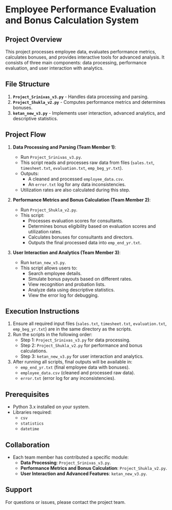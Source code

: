 
# **Employee Performance Evaluation and Bonus Calculation System**

## **Project Overview**
This project processes employee data, evaluates performance metrics, calculates bonuses, and provides interactive tools for advanced analysis. It consists of three main components: data processing, performance evaluation, and user interaction with analytics.

## **File Structure**
1. **`Project_Srinivas_v3.py`** - Handles data processing and parsing.
2. **`Project_Shukla_v2.py`** - Computes performance metrics and determines bonuses.
3. **`ketan_new_v3.py`** - Implements user interaction, advanced analytics, and descriptive statistics.

## **Project Flow**
1. **Data Processing and Parsing (Team Member 1)**:
   - Run `Project_Srinivas_v3.py`.
   - This script reads and processes raw data from files (`sales.txt`, `timesheet.txt`, `evaluation.txt`, `emp_beg_yr.txt`).
   - Outputs:
     - A cleaned and processed `employee_data.csv`.
     - An `error.txt` log for any data inconsistencies.
   - Utilization rates are also calculated during this step.

2. **Performance Metrics and Bonus Calculation (Team Member 2)**:
   - Run `Project_Shukla_v2.py`.
   - This script:
     - Processes evaluation scores for consultants.
     - Determines bonus eligibility based on evaluation scores and utilization rates.
     - Calculates bonuses for consultants and directors.
     - Outputs the final processed data into `emp_end_yr.txt`.

3. **User Interaction and Analytics (Team Member 3)**:
   - Run `ketan_new_v3.py`.
   - This script allows users to:
     - Search employee details.
     - Simulate bonus payouts based on different rates.
     - View recognition and probation lists.
     - Analyze data using descriptive statistics.
     - View the error log for debugging.

## **Execution Instructions**
1. Ensure all required input files (`sales.txt`, `timesheet.txt`, `evaluation.txt`, `emp_beg_yr.txt`) are in the same directory as the scripts.
2. Run the scripts in the following order:
   - Step 1: `Project_Srinivas_v3.py` for data processing.
   - Step 2: `Project_Shukla_v2.py` for performance and bonus calculations.
   - Step 3: `ketan_new_v3.py` for user interaction and analytics.
3. After running all scripts, final outputs will be available in:
   - `emp_end_yr.txt` (final employee data with bonuses).
   - `employee_data.csv` (cleaned and processed raw data).
   - `error.txt` (error log for any inconsistencies).

## **Prerequisites**
- Python 3.x installed on your system.
- Libraries required:
  - `csv`
  - `statistics`
  - `datetime`

## **Collaboration**
- Each team member has contributed a specific module:
  - **Data Processing**: `Project_Srinivas_v3.py`.
  - **Performance Metrics and Bonus Calculation**: `Project_Shukla_v2.py`.
  - **User Interaction and Advanced Features**: `ketan_new_v3.py`.

## **Support**
For questions or issues, please contact the project team.
